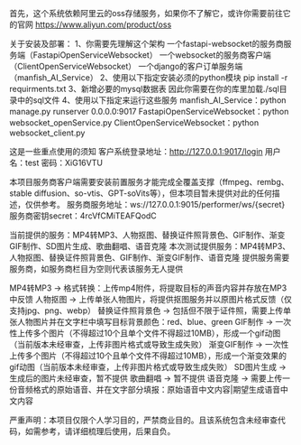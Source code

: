 首先，这个系统依赖阿里云的oss存储服务，如果你不了解它，或许你需要前往它的官网
https://www.aliyun.com/product/oss

关于安装及部署：
1、你需要先理解这个架构
一个fastapi-websocket的服务商服务端（FastapiOpenServiceWebsocket）
一个websocket的服务商客户端（ClientOpenServiceWebsocket）
一个django的客户订单服务端（manfish_AI_Service）
2、使用以下指定安装必须的python模块
pip install -r requirments.txt
3、新增必要的mysql数据表
因此你需要在你的库里加载./sql目录中的sql文件
4、使用以下指定来运行这些服务
manfish_AI_Service：python manage.py runserver 0.0.0.0:9017
FastapiOpenServiceWebsocket：python websocket_openService.py
ClientOpenServiceWebsocket：python websocket_client.py

这是一些重点使用的须知
客户系统登录地址：http://127.0.0.1:9017/login
用户名：test
密码：XiG16VTU

本项目服务商客户端需要安装前置服务才能完成全覆盖支撑（ffmpeg、rembg、stable diffusion、so-vtis、GPT-soVits等），但本项目暂未提供对此的任何描述，仅供参考。
服务商服务地址：ws://127.0.0.1:9015/performer/ws/{secret}
服务商密钥secret：4rcVfCMiTEAFQodC

当前提供的服务：MP4转MP3、人物抠图、替换证件照背景色、GIF制作、渐变GIF制作、SD图片生成、歌曲翻唱、语音克隆
本次测试提供服务：MP4转MP3、人物抠图、替换证件照背景色、GIF制作、渐变GIF制作、语音克隆
提供服务需要服务商，如服务商栏目为空则代表该服务无人提供

MP4转MP3 -> 格式转换：上传mp4附件，将提取目标的声音内容并存放在MP3中反馈
人物抠图 -> 上传单张人物图片，将提供抠图服务并以原图片格式反馈（仅支持jpg、png、webp）
替换证件照背景色 -> 包括但不限于证件照，需要上传单张人物图片并在文字栏中填写目标背景颜色：red、blue、green
GIF制作 -> 一次性上传多个图片（不得超过10个且单个文件不得超过10MB），形成一个gif动图（当前版本未经审查，上传非图片格式或导致生成失败）
渐变GIF制作 -> 一次性上传多个图片（不得超过10个且单个文件不得超过10MB），形成一个渐变效果的gif动图（当前版本未经审查，上传非图片格式或导致生成失败）
SD图片生成 -> 生成后的图片未经审查，暂不提供
歌曲翻唱 -> 暂不提供
语音克隆 -> 需要上传一份音频格式的原始语音、并在文字部分填报：原始语音中文内容|期望生成语音中文内容

严重声明：本项目仅限个人学习目的，严禁商业目的。且该系统包含未经审查代码，如需参考，请详细梳理后使用，后果自负。
